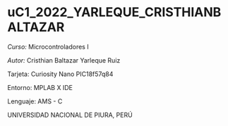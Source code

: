 # uC1_2022_YARLEQUE_CRISTHIANBALTAZAR

*Curso:* Microcontroladores I

*Autor:* Cristhian Baltazar Yarleque Ruiz

Tarjeta: Curiosity Nano PIC18f57q84

Entorno: MPLAB X IDE

Lenguaje: AMS - C



UNIVERSIDAD NACIONAL DE PIURA, PERÚ
